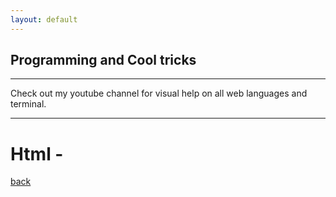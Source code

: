 ```yaml
---
layout: default
---
```


## Programming and Cool tricks

<hr />
Check out my youtube channel for visual help on all web languages and terminal.
<hr />

# [](#header-1)Html -


[back](./)
